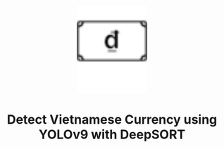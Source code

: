 <div align="center">
  <img src="assets/image/Design.svg" alt="Banner" height=200>
</div>

<h1 align="center">Detect Vietnamese Currency using YOLOv9 with DeepSORT</h1>
